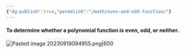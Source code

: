 ```yaml
---
{"dg-publish":true,"permalink":"/math/even-and-odd-function/"}
---
```


#### To determine whether a polynomial function is even, odd, or neither.

![Pasted image 20230919094955.png|600](/img/user/Photos/Pasted%20image%2020230919094955.png)
